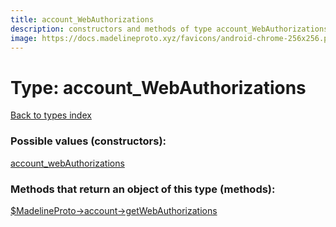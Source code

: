```yaml
---
title: account_WebAuthorizations
description: constructors and methods of type account_WebAuthorizations
image: https://docs.madelineproto.xyz/favicons/android-chrome-256x256.png
---
```

# Type: account\_WebAuthorizations  
[Back to types index](index.md)



### Possible values (constructors):

[account\_webAuthorizations](../constructors/account_webAuthorizations.md)  



### Methods that return an object of this type (methods):

[$MadelineProto->account->getWebAuthorizations](../methods/account_getWebAuthorizations.md)  



